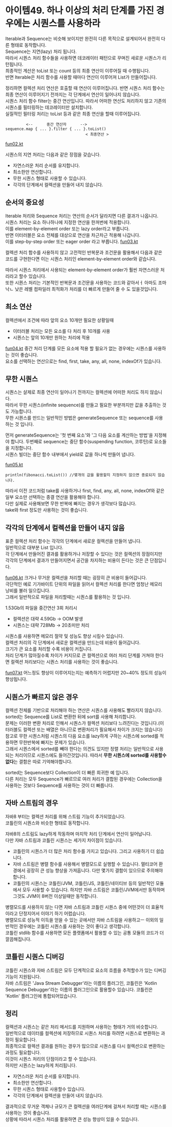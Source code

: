 # 아이템49. 하나 이상의 처리 단계를 가진 경우에는 시퀀스를 사용하라

Iterable과 Sequence는 비슷해 보이지만 완전히 다른 목적으로 설계되어서 완전히 다른 형태로 동작합니다.<br>
Sequence는 지연(lazy) 처리 됩니다.<br>
따라서 시퀀스 처리 함수들을 사용하면 데코레이터 패턴으로 꾸며진 새로운 시퀀스가 리턴됩니다.<br>
최종적인 계산은 toList 또는 count 등의 최종 연산이 이루어질 때 수행됩니다.<br>
반면 Iterable은 처리 함수를 사용할 때마다 연산이 이루어져 List가 만들어집니다.

정리하면 컬렉션 처리 연산은 호출할 때 연산이 이루어집니다. 반면 시퀀스 처리 함수는 최종 연산이 이루어지기 전까지는 각 단계에서 연산이 일어나지 않습니다.<br>
시퀀스 처리 함수 filter는 중간 연산입니다. 따라서 어떠한 연산도 처리하지 않고 기존의 시퀀스를 필터링하는 데코레이터만 설치합니다.<br>
실질적인 필터링 처리는 toList 등과 같은 최종 연산을 할때 이루어집니다.

```
         <--      중간 연산자      -->
sequence.map { ... }.filter { ... }.toList()
                                   < 최종연산 >
```
[fun02.kt](fun02.kt)

시퀀스의 지연 처리는 다음과 같은 장점을 갖습니다.
- 자연스러운 처리 순서를 유지합니다.
- 최소한만 연산합니다.
- 무한 시퀀스 형태로 사용할 수 있습니다.
- 각각의 단계에서 컬렉션을 만들어 내지 않습니다.

## 순서의 중요성
Iterable 처리와 Sequence 처리는 연산의 순서가 달라지면 다른 결과가 나옵니다.<br>
시퀀스 처리는 요소 하나하나에 지정한 연산을 한꺼번에 적용합니다.<br>
이를 element-by-element order 또는 lazy order라고 부릅니다.<br>
반면 이터러블은 요소 전체를 대상으로 연산을 차근차근 적용해 나갑니다.<br>
이를 step-by-step order 또는 eager order 라고 부릅니다.
[fun03.kt](fun03.kt)

컬렉션 처리 함수를 사용하지 않고 고전적인 반복문과 조건문을 활용해서 다음과 같은 코드를 구현한다면 이는 시퀀스 처리인 element-by-element order와 같습니다.

따라서 시퀀스 처리에서 사용되는 element-by-element order가 훨씬 자연스러운 처리라고 할수 있습니다.<br>
또한 시퀀스 처리는 기본적인 반복문과 조건문을 사용하는 코드와 같아서ㅓ 아마도 조마낙ㄴ 낮은 레벨 컴파일러 최적화가 처리를 더 빠르게 만들어 줄 수 도 있을것입니다.

## 최소 연산
컬렉션에서 조건에 따라 앞의 요소 10개만 필요한 상황일때
- 이터러블 처리는 모든 요소를 다 처리 후 10개를 사용
- 시퀀스는 앞의 10개만 원하는 처리에 적용

[fun04.kt](fun04.kt)
중간 처리 단계를 모든 요소에 적용 할 필요가 없는 경우에는 시퀀스를 사용하는 것이 좋습니다.<br>
요소를 선택하는 연산으로는 find, first, take, any, all, none, indexOf가 있습니다.

## 무한 시퀀스
시퀀스는 살제로 최종 연산이 일어나기 전까지는 컬렉션에 어떠한 처리도 하지 않습니다.<br>
따라서 무한 시퀀스(infinite sequence)를 만들고 필요한 부분까지만 값을 추출하는 것도 가능합니다.<br>
무한 시퀀스를 만드는 일반적인 방법은 generateSequence 또는 sequence를 사용하는 것 입니다.<br>

먼저 generateSequence는 '첫 번째 요소'와 '그 다음 요소를 계산하는 방법'을 지정해야 합니다.
두번째로 sequence는 중단 함수(suspending function, 코루틴)로 요소들을 지정합니다.<br>
시퀀스 빌더는 중단 함수 내부에서 yield로 값을 하나씩 만들어 냅니다.

[fun05.kt](fun05.kt)
```
println(fibonacci.toList()) //몇개의 값을 활용할지 지정하지 않으면 종료되지 않습니다.
```
따라서 이전 코드처럼 take를 사용하거나 first, find, any, all, none, indexOf와 같은 일부 요소만 선택하는 종결 연산을 활용해야 합니다.<br>
다만 실제로 사용해보면 무한 반복에 빠지는 경우가 생각보다 많습니다.<br>
take와 first 정도만 사용하는 것이 좋습니다.

## 각각의 단계에서 컬렉션을 만들어 내지 않음
표준 컬렉션 처리 함수는 각각의 단계에서 새로운 컬렉션을 만들어 냅니다.<br>
일반적으로 대부분 List 입니다.<br>
각 단계에서 만들어진 결과를 활용하거나 저장할 수 있다는 것은 컬렉션의 장점이지만 각각의 단계에서 결과가 만들어지면서 공간을 차지하는 비용이 든다는 것은 큰 단점입니다.

[fun06.kt](fun06.kt)
크거나 무거운 컬렉션을 처리할 때는 굉장히 큰 비용이 들어갑니다.<br>
극단적인 예로 기가바이트 단위의 파일을 읽어서 컬렉션 처리를 한다면 엄청난 메모리 낭비를 불러 일으킵니다.<br>
그래서 일반적으로 파일을 처리할때는 시퀀스를 활용하는 것 입니다.

1.53Gb의 파일을 중간연산 3회 처리시
- 컬렉션은 대략 4.59Gb -> OOM 발생
- 시퀀스는 대략 728Mb -> 20초미만 처리

시퀀스를 사용하면 메모리 절약 및 성능도 향상 시킬수 있습니다.<br>
컬렉션 처리의 각 단계에서 새로운 컬렉션을 만드는데 비용이 들어갑니다.<br>
크기가 큰 요소를 처리할 수록 비용이 커집니다.<br>
처리 단계가 많아질수록 차이가 커지므로 큰 컬렉션으로 여러 처리 단계를 거쳐야 한다면 컬렉션 처리보다는 시퀀스 처리를 사용하는 것이 좋습니다.

[fun07.kt](fun07.kt)
어느정도 향상이 이루어지는지는 예측하기 어렵지만 20~40% 정도의 성능이 향상됩니다.

## 시퀀스가 빠르지 않은 경우
컬렉션 전체를 기반으로 처리해야 하는 연산은 시퀀스를 사용해도 빨라지지 않습니다.<br>
sorted는 Sequence를 List로 변환한 뒤에 sort를 사용해 처리합니다.<br>
문제는 이러한 변환 처리로 인해서 시퀀스가 컬렉션 처리보다 느려진다는 것입니다.(이터러블도 컬렉션 또는 배열은 아니므로 변환처리가 필요해서 차이가 크지는 않습니다)<br>
참고로 무한 시퀀스처럼 시퀀스의 다음 요소를 lazy하게 구하는 시퀀스에 sorted를 적용하면 무한반복에 빠지는 문제가 있습니다.<br>
그래서 시퀀스에서 sorted를 빼야 한다는 의견도 있지만 정렬 처리는 일반적으로 사용되는 처리이므로 시퀀스에도 들어간것입니다.
따라서 <b>무한 시퀀스에 sorted를 사용할수 없다</b>는 결함은 따로 기억해야합니다.

sorted는 Sequence보다 Collection이 더 빠른 희귀한 예 입니다.<br>
다른 처리는 모두 Sequence가 빠르므로 여러 처리가 결합된 경우에는 Collection을 사용하는 것보다 Sequence를 사용하는 것이 더 빠릅니다.

## 자바 스트림의 경우
자바8 부터는 컬렉션 처리를 위해 스트림 기능이 추가되었습니다.<br>
코틀린의 시퀀스와 비슷한 형태로 동작합니다.<br>

자바8의 스트림도 lazy하게 작동하며 마지막 처리 단계에서 연산이 일어납니다.<br>
다만 자바 스트림과 코틀린 시퀀스는 세가지 차이점이 있습니다.
- 코틀린의 시퀀스가 더 많은 처리 함수를 가지고 있습니다. 그리고 사용하기 더 쉽습니다.
- 자바 스트림은 병렬 함수를 사용해서 병렬모드로 실행할 수 있습니다. 멀티코어 환경에서 굉장히 큰 성능 향상을 가져옵니다. 다만 몇가지 결함이 있으므로 주의해야 합니다.
- 코틀린의 시퀀스는 코틀린/JVM, 코틀린/JS, 코틀린/네이티브 등의 일반적인 모듈에서 모두 사용할 수 있습니다. 하지만 자바 스트림은 코틀린/JVM에서만 동작하며 그것도 JVM이 8버전 이상일때만 동작합니다.

병렬모드를 사용하지 않는 다면 자바 스트림과 코틀린 시퀀스 중에 어떤것이 더 효율적이라고 단정지어서 이야기 하기 어렵습니다.<br>
병렬모드로 성능적 이득을 얻을 수 있는 곳에서만 자바 스트림을 사용하고ㅡ 이외의 일반적인 경우에는 코틀린 시퀀스를 사용하는 것이 좋다고 생각합니다.<br>
코틀린 stdlib 함수를 사용하면 모든 플랫폼에서 활용할 수 있는 공통 모듈의 코드가 더 깔끔해집니다.

## 코틀린 시퀀스 디버깅
코틀린 시퀀스와 자바 스트림은 모두 단계적으로 요소의 흐름을 추적할수가 있는 디버깅 기능이 지원됩니다.<br>
자바 스트림은 'Java Stream Debugger'라는 이름의 플러그인, 코틀린은 'Kotlin Sequence Debugger'라는 이름의 플러그인으로 활용할수 있습니다.
코틀린은 'Kotlin' 플러그인에 통합되어있습니다.


## 정리
컬렉션과 시퀀스는 같은 처리 메서드를 지원하며 사용하는 형태가 거의 비슷합니다.<br>
일반적으로 데이터를 컬렉션에 저장하므로 시퀀스 처리를 하려면 시퀀스로 변환하는 과정이 필요합니다.<br>
최종적으로 컬렉션 결과를 원하는 경우가 많으므로 시퀀스를 다시 컬렉션으로 변환하는 과정도 필요합니다.<br>
이것이 시퀀스 처리의 단점이라고 할 수 있습니다.<br>
하지만 시퀀스는 lazy하게 처리됩니다.
- 자연스러운 처리 순서를 유지합니다.
- 최소한만 연산합니다.
- 무한 시퀀스 형태로 사용할수 있습니다.
- 각각의 단계에서 컬렉션을 만들어 내지 않습니다.

결과적으로 무거운 객체나 규모가 큰 컬렉션을 여러단계에 걸쳐서 처리할 때는 시퀀스를 사용하는 것이 좋습니다.<br>
상황에 따라서 시퀀스 처리를 활용하면 큰 성능 향상이 있을 수 있습니다.
